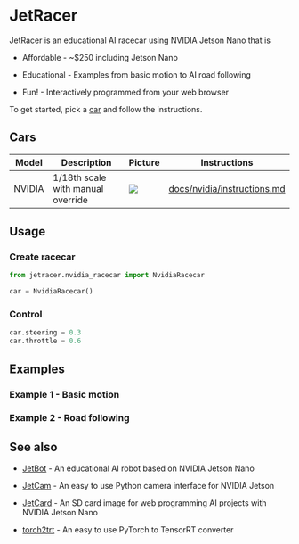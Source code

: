 # JetRacer

JetRacer is an educational AI racecar using NVIDIA Jetson Nano that is

* Affordable - ~$250 including Jetson Nano

* Educational - Examples from basic motion to AI road following
* Fun! - Interactively programmed from your web browser

To get started, pick a [car](#cars) and follow the instructions.

## Cars

| Model | Description | Picture | Instructions |
|------|----------|-------------|--------------|
| NVIDIA | 1/18th scale with manual override | <img src="https://lh3.googleusercontent.com/NKCZUpv25TTaZ4PFVbxIUZkzVP7l90xhGrmiXJo4R6edUQnWp5coYkM7J1T9pZOnHM6KyhmdxXwpsn7or_8r--yNva_fPAdjZnqdNU3_NUSK7iGxqFzQ0Ucjb0F4WucMUg4MRYOJ5so" max-height=56> | [docs/nvidia/instructions.md](docs/nvidia/instructions.md) |

## Usage

### Create racecar

```python
from jetracer.nvidia_racecar import NvidiaRacecar

car = NvidiaRacecar()
```

### Control

```python
car.steering = 0.3
car.throttle = 0.6
```

## Examples

### Example 1 - Basic motion

### Example 2 - Road following

## See also

* [JetBot](http://github.com/NVIDIA-AI-IOT/jetbot) - An educational AI robot based on NVIDIA Jetson Nano

* [JetCam](http://github.com/NVIDIA-AI-IOT/jetcam) - An easy to use Python camera interface for NVIDIA Jetson
* [JetCard](http://github.com/NVIDIA-AI-IOT/jetcard) - An SD card image for web programming AI projects with NVIDIA Jetson Nano
* [torch2trt](http://github.com/NVIDIA-AI-IOT/torch2trt) - An easy to use PyTorch to TensorRT converter
